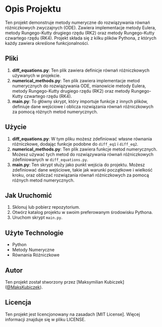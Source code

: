 # Opis Projektu

Ten projekt demonstruje metody numeryczne do rozwiązywania równań różniczkowych zwyczajnych (ODE). Zawiera implementacje metody Eulera, metody Rungego-Kutty drugiego rzędu (RK2) oraz metody Rungego-Kutty czwartego rzędu (RK4). Projekt składa się z kilku plików Pythona, z których każdy zawiera określone funkcjonalności.

## Pliki

1. **diff_equations.py**: Ten plik zawiera definicje równań różniczkowych używanych w projekcie.
2. **numerical_methods.py**: Ten plik zawiera implementacje metod numerycznych do rozwiązywania ODE, mianowicie metody Eulera, metody Rungego-Kutty drugiego rzędu (RK2) oraz metody Rungego-Kutty czwartego rzędu (RK4).
3. **main.py**: To główny skrypt, który importuje funkcje z innych plików, definiuje dane wejściowe i oblicza rozwiązania równań różniczkowych za pomocą różnych metod numerycznych.

## Użycie

1. **diff_equations.py**: W tym pliku możesz zdefiniować własne równania różniczkowe, dodając funkcje podobne do `diff_eq1` i `diff_eq2`.
2. **numerical_methods.py**: Ten plik zawiera funkcje metod numerycznych. Możesz używać tych metod do rozwiązywania równań różniczkowych zdefiniowanych w `diff_equations.py`.
3. **main.py**: Ten skrypt służy jako punkt wejścia do projektu. Możesz zdefiniować dane wejściowe, takie jak warunki początkowe i wielkość kroku, oraz obliczać rozwiązania równań różniczkowych za pomocą różnych metod numerycznych.

## Jak Uruchomić

1. Sklonuj lub pobierz repozytorium.
2. Otwórz katalog projektu w swoim preferowanym środowisku Pythona.
3. Uruchom skrypt `main.py`.

## Użyte Technologie

- Python
- Metody Numeryczne
- Równania Różniczkowe

## Autor

Ten projekt został stworzony przez [Maksymilian Kubiczek] ([@MaksKubiczek](https://github.com/MaksKubiczek)).

## Licencja

Ten projekt jest licencjonowany na zasadach [MIT License]. Więcej informacji znajduje się w pliku LICENSE.
